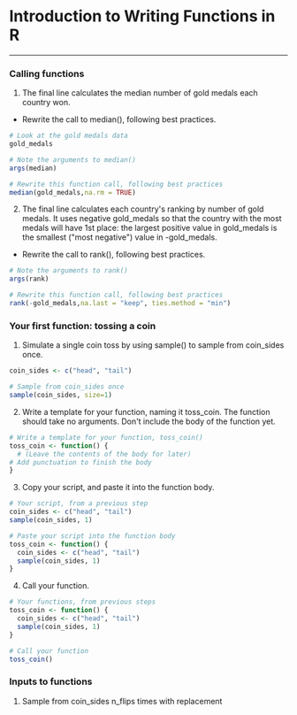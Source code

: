 # Introduction to Writing Functions in R
---
### Calling functions
1. The final line calculates the median number of gold medals each country won.
* Rewrite the call to median(), following best practices.
```r
# Look at the gold medals data
gold_medals

# Note the arguments to median()
args(median)

# Rewrite this function call, following best practices
median(gold_medals,na.rm = TRUE)
```
2. The final line calculates each country's ranking by number of gold medals. It uses negative gold_medals so that the country with the most medals will have 1st place: the largest positive value in gold_medals is the smallest ("most negative") value in -gold_medals.
* Rewrite the call to rank(), following best practices.
```r
# Note the arguments to rank()
args(rank)

# Rewrite this function call, following best practices
rank(-gold_medals,na.last = "keep", ties.method = "min")
```
### Your first function: tossing a coin
1. Simulate a single coin toss by using sample() to sample from coin_sides once.
```r
coin_sides <- c("head", "tail")

# Sample from coin_sides once
sample(coin_sides, size=1)
```
2. Write a template for your function, naming it toss_coin. The function should take no arguments. Don't include the body of the function yet.
```r
# Write a template for your function, toss_coin()
toss_coin <- function() {
  # (Leave the contents of the body for later)
# Add punctuation to finish the body
}
```
3. Copy your script, and paste it into the function body.
```r
# Your script, from a previous step
coin_sides <- c("head", "tail")
sample(coin_sides, 1)

# Paste your script into the function body
toss_coin <- function() {
  coin_sides <- c("head", "tail")
  sample(coin_sides, 1)
}
```
4. Call your function.
```r
# Your functions, from previous steps
toss_coin <- function() {
  coin_sides <- c("head", "tail")
  sample(coin_sides, 1)
}

# Call your function
toss_coin()
```
### Inputs to functions
1. Sample from coin_sides n_flips times with replacement
